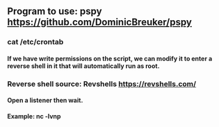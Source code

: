 ## Program to use: pspy https://github.com/DominicBreuker/pspy

### cat /etc/crontab

#### If we have write permissions on the script, we can modify it to enter a reverse shell in it that will automatically run as root.

### Reverse shell source:  Revshells https://revshells.com/

#### Open a listener then wait. 

#### Example: nc -lvnp <PORT>
